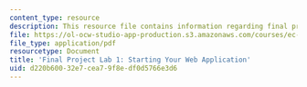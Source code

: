 ```yaml
---
content_type: resource
description: This resource file contains information regarding final project lab 1.
file: https://ol-ocw-studio-app-production.s3.amazonaws.com/courses/ec-s01-internet-technology-in-local-and-global-communities-spring-2005-summer-2005/d220b60032e7cea79f8edf0d5766e3d6_MITEC_S01S05_control_stru.pdf
file_type: application/pdf
resourcetype: Document
title: 'Final Project Lab 1: Starting Your Web Application'
uid: d220b600-32e7-cea7-9f8e-df0d5766e3d6
---
```

